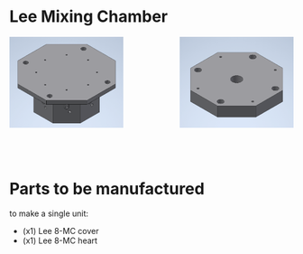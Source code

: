 # Lee Mixing Chamber

<p align="left">
  <img src="images/Lee 8-MC heart.png" width="40%" align>
  <img src="images/Lee 8-MC cover.png" width="40%" align="right">
</p>

<br><br>

# Parts to be manufactured

to make a single unit:

- (x1) Lee 8-MC cover
- (x1) Lee 8-MC heart
